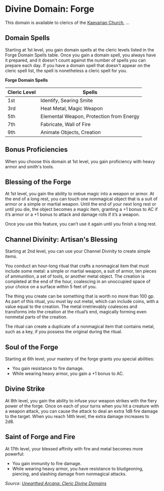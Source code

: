 # Divine Domain: Forge
This domain is available to clerics of the [Kaevarian Church](../../Religions/KaevarianChurch.md), ...

## Domain Spells
Starting at 1st level, you gain domain spells at the cleric levels listed in the Forge Domain Spells table. Once you gain a domain spell, you always have it prepared, and it doesn't count against the number of spells you can prepare each day. If you have a domain spell that doesn't appear on the cleric spell list, the spell is nonetheless a cleric spell for you.

**Forge Domain Spells**

Cleric Level | Spells
------------ | ------
1st |	Identify, Searing Smite
3rd	| Heat Metal, Magic Weapon
5th	| Elemental Weapon, Protection from Energy
7th	| Fabricate, Wall of Fire
9th	| Animate Objects, Creation

## Bonus Proficiencies
When you choose this domain at 1st level, you gain proficiency with heavy armor and smith's tools.

## Blessing of the Forge
At 1st level, you gain the ability to imbue magic into a weapon or armor. At the end of a long rest, you can touch one nonmagical object that is a suit of armor or a simple or martial weapon. Until the end of your next long rest or until you die, the object becomes a magic item, granting a +1 bonus to AC if it’s armor or a +1 bonus to attack and damage rolls if it’s a weapon.

Once you use this feature, you can’t use it again until you finish a long rest.

## Channel Divinity: Artisan's Blessing
Starting at 2nd level, you can use your Channel Divinity to create simple items.

You conduct an hour-long ritual that crafts a nonmagical item that must include some metal: a simple or martial weapon, a suit of armor, ten pieces of ammunition, a set of tools, or another metal object. The creation is completed at the end of the hour, coalescing in an unoccupied space of your choice on a surface within 5 feet of you.

The thing you create can be something that is worth no more than 100 gp. As part of this ritual, you must lay out metal, which can include coins, with a value equal to the creation. The metal irretrievably coalesces and transforms into the creation at the ritual’s end, magically forming even nonmetal parts of the creation.

The ritual can create a duplicate of a nonmagical item that contains metal, such as a key, if you possess the original during the ritual.

## Soul of the Forge
Starting at 6th level, your mastery of the forge grants you special abilities:
* You gain resistance to fire damage.
* While wearing heavy armor, you gain a +1 bonus to AC.

## Divine Strike
At 8th level, you gain the ability to infuse your weapon strikes with the fiery power of the forge. Once on each of your turns when you hit a creature with a weapon attack, you can cause the attack to deal an extra 1d8 fire damage to the target. When you reach 14th level, the extra damage increases to 2d8.

## Saint of Forge and Fire
At 17th level, your blessed affinity with fire and metal becomes more powerful:
* You gain immunity to fire damage.
* While wearing heavy armor, you have resistance to bludgeoning, piercing, and slashing damage from nonmagical attacks.

*Source: [Unearthed Arcana: Cleric Divine Domains](https://dnd.wizards.com/articles/unearthed-arcana/cleric-divine-domains)*